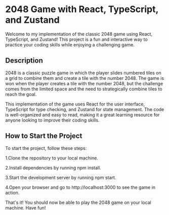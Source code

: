 # 2048 Game with React, TypeScript, and Zustand

Welcome to my implementation of the classic 2048 game using React, TypeScript, and Zustand! This project is a fun and interactive way to practice your coding skills while enjoying a challenging game.

## Description

2048 is a classic puzzle game in which the player slides numbered tiles on a grid to combine them and create a tile with the number 2048. The game is won when the player creates a tile with the number 2048, but the challenge comes from the limited space and the need to strategically combine tiles to reach the goal.

This implementation of the game uses React for the user interface, TypeScript for type checking, and Zustand for state management. The code is well-organized and easy to read, making it a great learning resource for anyone looking to improve their coding skills.

## How to Start the Project

To start the project, follow these steps:

1.Clone the repository to your local machine.

2.Install dependencies by running npm install.

3.Start the development server by running npm start.

4.Open your browser and go to http://localhost:3000 to see the game in action.

That's it! You should now be able to play the 2048 game on your local machine. Have fun!
